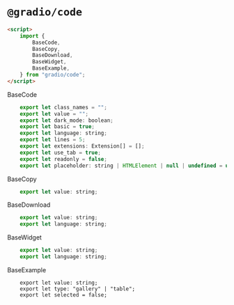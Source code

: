 # `@gradio/code`

```html
<script>
	import {
		BaseCode,
		BaseCopy,
		BaseDownload,
		BaseWidget,
		BaseExample,
	} from "gradio/code";
</script>
```

BaseCode

```javascript
	export let class_names = "";
	export let value = "";
	export let dark_mode: boolean;
	export let basic = true;
	export let language: string;
	export let lines = 5;
	export let extensions: Extension[] = [];
	export let use_tab = true;
	export let readonly = false;
	export let placeholder: string | HTMLElement | null | undefined = undefined;
```

BaseCopy

```javascript
	export let value: string;
```

BaseDownload

```javascript
	export let value: string;
	export let language: string;
```

BaseWidget

```javascript
	export let value: string;
	export let language: string;
```

BaseExample

```
	export let value: string;
	export let type: "gallery" | "table";
	export let selected = false;
```
